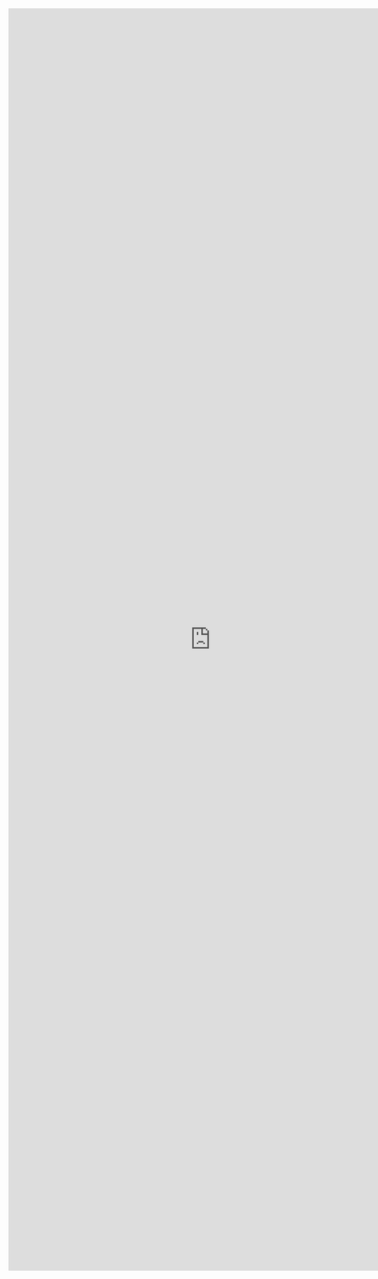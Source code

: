<iframe width="800" height="2500" src="https://fundacionsanvicentepallotti.github.io/Galeria/" frameborder="0"></iframe>
